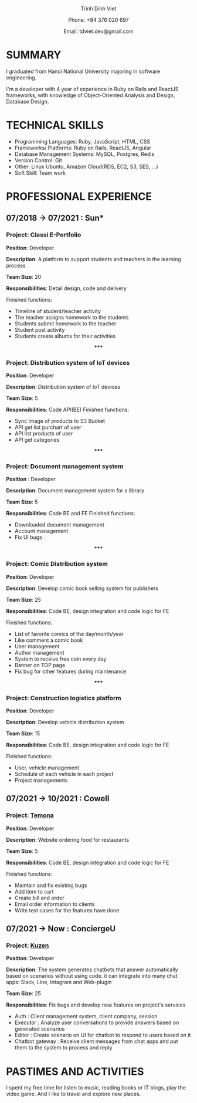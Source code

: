 

<p align="center">
Trinh Dinh Viet
</p>
<p align="center">
Phone: +84 376 020 697
</p>
<p align="center">
Email: tdviet.dev@gmail.com
</p>

# SUMMARY
I graduated from Hanoi National University majoring in software engineering.

I'm a developer with 4 year of experience in Ruby on Rails and ReactJS frameworks, with knowledge of Object-Oriented Analysis and Design,
Database Design.

# TECHNICAL SKILLS
* Programming Languages: Ruby, JavaScript, HTML, CSS
* Frameworks/ Platforms: Ruby on Rails, ReactJS, Angular
* Database Management Systems: MySQL, Postgres, Redis
* Version Control: Git
* Other: Linux Ubuntu, Amazon Cloud(RDS, EC2, S3, SES, ...)
* Soft Skill: Team work

# PROFESSIONAL EXPERIENCE
## 07/2018 → 07/2021 : Sun*

### **Project**: Classi  E-Portfolio									

**Position**: Developer

**Description**: A platform to support students and teachers in the learning process

**Team Size**: 20

**Responsibilities**: Detail design, code and delivery

Finished functions:
- Timeline of student/teacher activity
- The teacher assigns homework to the students
- Students submit homework to the teacher
- Student post activity
- Students create albums for their activities

<p align="center">
  <b>***</b>
</p>

### **Project**: Distribution system of IoT devices							

**Position**: Developer

**Description**: Distribution system of IoT devices

**Team Size**: 5

**Responsibilities**: 
Code API(BE)
Finished functions:
- Sync Image of products to S3 Bucket
- API get list purchart of user
- API list products of user
- API get categories


<p align="center">
  <b>***</b>
</p>

### **Project**: Document management system				

**Position** : Developer

**Description**: Document management system for a library

**Team Size**: 5

**Responsibilities**: 
Code BE and FE
Finished functions:
- Downloaded document management
- Account management
- Fix UI bugs

<p align="center">
  <b>***</b>
</p>

### **Project**: Comic Distribution system

**Position**: Developer

**Description**: Develop comic book selling system for publishers

**Team Size**: 25

**Responsibilities**: 
Code BE, design integration and code logic for FE

Finished functions:
- List of favorite comics of the day/month/year
- Like comment a comic book
- User management
- Author management
- System to receive free coin every day
- Banner on TOP page
- Fix bug for other features during maintenance


<p align="center">
  <b>***</b>
</p>

### **Project**: Construction logistics platform					

**Position**: Developer

**Description**: Develop vehicle distribution system

**Team Size**: 15

**Responsibilities**: 
Code BE, design integration and code logic for FE

Finished functions:
- User, vehicle management
- Schedule of each vehicle in each project 
- Project managements



## 07/2021 → 10/2021 : Cowell

### **Project**: [Temona](https://temona.co.jp/)			

**Position**: Developer

**Description**: Website ordering food for restaurants

**Team Size**: 5

**Responsibilities**: 
Code BE, design integration and code logic for FE

Finished functions:
- Maintain and fix existing bugs
- Add item to cart
- Create bill and order
- Email order information to clients
- Write test cases for the features  have done

## 07/2021 → Now : ConciergeU

### **Project**: [Kuzen](https://www.kuzen.io/)			

**Position**: Developer

**Description**: The system generates chatbots that answer automatically based on scenarios without using code. it can integrate into many chat apps: Slack, Line, Intagram and Web-plugin

**Team Size**: 25

**Responsibilities**: Fix bugs and develop new features on project's services
- Auth : Client management system, client company, session 
- Executor : Analyze user conversations to provide answers based on generated scenarios
- Editor : Create scenario on UI for chatbot to respond to users based on it
- Chatbot gateway : Receive client messages from chat apps and put them to the system to process and reply

# PASTIMES AND ACTIVITIES
I spent my free time for listen to music, reading books or IT blogs, play the video game. And I like to travel and explore new places.

